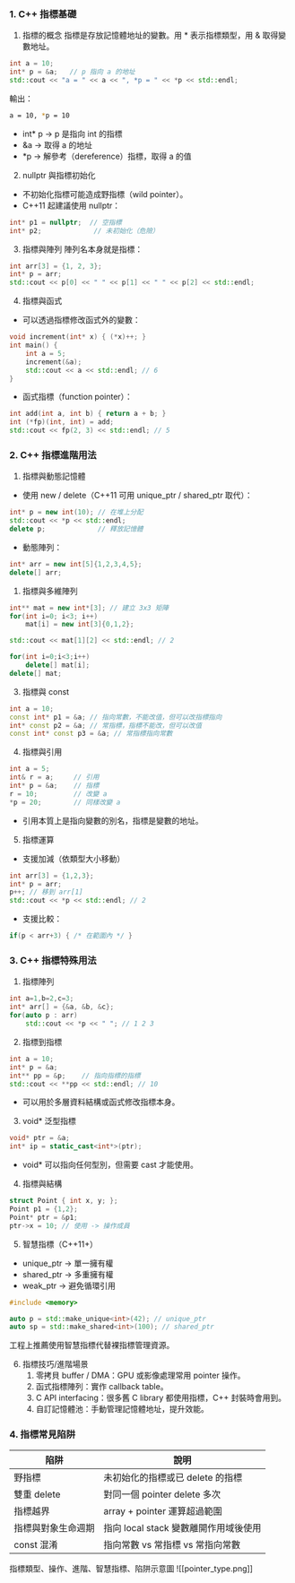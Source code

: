 ### 1. C++ 指標基礎
1. 指標的概念
指標是存放記憶體地址的變數。用 * 表示指標類型，用 & 取得變數地址。

``` cpp
int a = 10;
int* p = &a;   // p 指向 a 的地址
std::cout << "a = " << a << ", *p = " << *p << std::endl;
```

輸出：

``` bash
a = 10, *p = 10
```

- int* p → p 是指向 int 的指標
- &a → 取得 a 的地址
- *p → 解參考（dereference）指標，取得 a 的值

2. nullptr 與指標初始化
- 不初始化指標可能造成野指標（wild pointer）。
- C++11 起建議使用 nullptr：

``` cpp
int* p1 = nullptr;  // 空指標
int* p2;             // 未初始化（危險）
```

3. 指標與陣列
陣列名本身就是指標：

```cpp
int arr[3] = {1, 2, 3};
int* p = arr;
std::cout << p[0] << " " << p[1] << " " << p[2] << std::endl;
```

4. 指標與函式
- 可以透過指標修改函式外的變數：

``` cpp
void increment(int* x) { (*x)++; }
int main() {
    int a = 5;
    increment(&a);
    std::cout << a << std::endl; // 6
}
```

- 函式指標（function pointer）：

```cpp
int add(int a, int b) { return a + b; }
int (*fp)(int, int) = add;
std::cout << fp(2, 3) << std::endl; // 5
```

### 2. C++ 指標進階用法
1. 指標與動態記憶體
- 使用 new / delete（C++11 可用 unique_ptr / shared_ptr 取代）：

```cpp
int* p = new int(10); // 在堆上分配
std::cout << *p << std::endl;
delete p;             // 釋放記憶體
```

- 動態陣列：

``` cpp
int* arr = new int[5]{1,2,3,4,5};
delete[] arr;
```

1. 指標與多維陣列

``` cpp
int** mat = new int*[3]; // 建立 3x3 矩陣
for(int i=0; i<3; i++)
    mat[i] = new int[3]{0,1,2};

std::cout << mat[1][2] << std::endl; // 2

for(int i=0;i<3;i++)
    delete[] mat[i];
delete[] mat;
```

3. 指標與 const

``` cpp
int a = 10;
const int* p1 = &a; // 指向常數，不能改值，但可以改指標指向
int* const p2 = &a; // 常指標，指標不能改，但可以改值
const int* const p3 = &a; // 常指標指向常數
```

4. 指標與引用
```cpp
int a = 5;
int& r = a;     // 引用
int* p = &a;    // 指標
r = 10;         // 改變 a
*p = 20;        // 同樣改變 a
```

- 引用本質上是指向變數的別名，指標是變數的地址。

5. 指標運算
- 支援加減（依類型大小移動）

``` cpp
int arr[3] = {1,2,3};
int* p = arr;
p++; // 移到 arr[1]
std::cout << *p << std::endl; // 2
```

- 支援比較：

``` cpp
if(p < arr+3) { /* 在範圍內 */ }
```

### 3. C++ 指標特殊用法
1. 指標陣列

``` cpp
int a=1,b=2,c=3;
int* arr[] = {&a, &b, &c};
for(auto p : arr)
    std::cout << *p << " "; // 1 2 3
```

2. 指標到指標

``` cpp
int a = 10;
int* p = &a;
int** pp = &p;    // 指向指標的指標
std::cout << **pp << std::endl; // 10
```

- 可以用於多層資料結構或函式修改指標本身。

3. void* 泛型指標

``` cpp
void* ptr = &a;
int* ip = static_cast<int*>(ptr);
```

- void* 可以指向任何型別，但需要 cast 才能使用。

4. 指標與結構

``` cpp
struct Point { int x, y; };
Point p1 = {1,2};
Point* ptr = &p1;
ptr->x = 10; // 使用 -> 操作成員
```

5. 智慧指標（C++11+）

- unique_ptr → 單一擁有權
- shared_ptr → 多重擁有權
- weak_ptr → 避免循環引用

``` cpp
#include <memory>

auto p = std::make_unique<int>(42); // unique_ptr
auto sp = std::make_shared<int>(100); // shared_ptr
```

工程上推薦使用智慧指標代替裸指標管理資源。

6. 指標技巧/進階場景
   1. 零拷貝 buffer / DMA：GPU 或影像處理常用 pointer 操作。
   2. 函式指標陣列：實作 callback table。
   3. C API interfacing：很多舊 C library 都使用指標，C++ 封裝時會用到。
   4. 自訂記憶體池：手動管理記憶體地址，提升效能。

### 4. 指標常見陷阱

| 陷阱               | 說明                                  |
| ------------------ | ------------------------------------- |
| 野指標             | 未初始化的指標或已 delete 的指標      |
| 雙重 delete        | 對同一個 pointer delete 多次          |
| 指標越界           | array + pointer 運算超過範圍          |
| 指標與對象生命週期 | 指向 local stack 變數離開作用域後使用 |
| const 混淆         | 指向常數 vs 常指標 vs 常指向常數      |


指標類型、操作、進階、智慧指標、陷阱示意圖
![[pointer_type.png]]